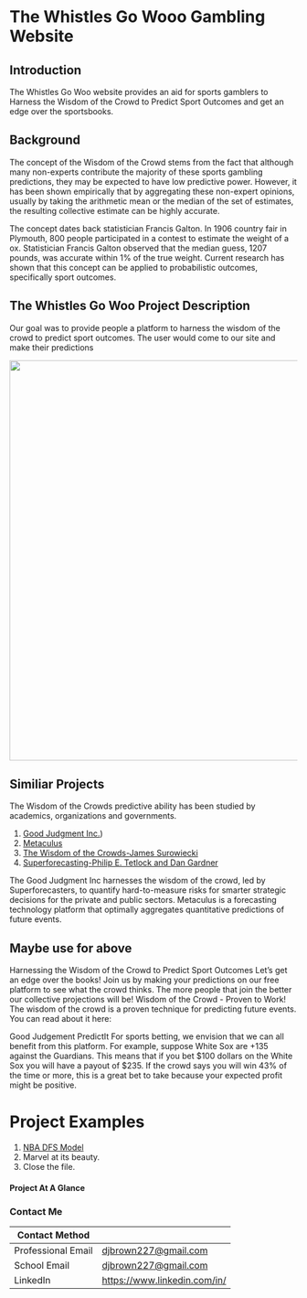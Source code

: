# The Whistles Go Wooo Gambling Website

## Introduction
The Whistles Go Woo website provides an aid for sports gamblers to Harness the Wisdom of the Crowd to Predict Sport Outcomes and get an edge over the sportsbooks.

## Background
The concept of the Wisdom of the Crowd stems from the fact that although many non-experts contribute the majority of these sports gambling predictions, they may be expected to have low predictive power. However, it has been shown empirically that by aggregating these non-expert opinions, usually by taking the arithmetic mean or the median of the set of estimates, the resulting collective estimate can be highly accurate.

The concept dates back statistician Francis Galton. In 1906 country fair in Plymouth, 800 people participated in a contest to estimate the weight of a ox. Statistician Francis Galton observed that the median guess, 1207 pounds, was accurate within 1% of the true weight. Current research has shown that this concept can be applied to probabilistic outcomes, specifically sport outcomes.

## The Whistles Go Woo Project Description
Our goal was to provide people a platform to harness the wisdom of the crowd to predict sport outcomes. The user would come to our site and make their predictions 

<p align="center"><img src = (https://github.com/djbrown227/Daniel_Portfolio/blob/main/TheWhistlesGoWoo/TWGW%20Images/TWGW%20Golf%20Results.png) width = 700><p>







## Similiar Projects
The Wisdom of the Crowds predictive ability has been studied by academics, organizations and governments. 
1. [Good Judgment Inc.](https://goodjudgment.com/))
2. [Metaculus](https://www.metaculus.com/questions/?show-welcome=true)
3. [The Wisdom of the Crowds-James Surowiecki](https://en.wikipedia.org/wiki/The_Wisdom_of_Crowds)
4. [Superforecasting-Philip E. Tetlock and Dan Gardner](https://en.wikipedia.org/wiki/Superforecasting:_The_Art_and_Science_of_Prediction)

The Good Judgment Inc harnesses the wisdom of the crowd, led by Superforecasters, to quantify hard-to-measure risks for smarter strategic decisions for the private and public sectors. Metaculus is a forecasting technology platform that optimally aggregates quantitative predictions of future events.

## Maybe use for above
Harnessing the Wisdom of the Crowd to Predict Sport Outcomes
Let’s get an edge over the books! Join us by making your predictions on our free platform to see what the crowd thinks.  The more people that join the better our collective projections will be!
Wisdom of the Crowd - Proven to Work!
The wisdom of the crowd is a proven technique for predicting future events. You can read about it here:


Good Judgement
PredictIt
For sports betting, we envision that we can all benefit from this platform.  For example, suppose White Sox are +135 against the Guardians. This means that if you bet $100 dollars on the White Sox you will have a payout of $235.  If the crowd says you will win 43% of the time or more, this is a great bet to take because your expected profit might be positive.

# Project Examples
1. [NBA DFS Model](https://github.com/djbrown227/Daniel_Portfolio/tree/main/Python%20Programming%20Projects/NBA%20Daily%20Fantasy%20Sports)
2. Marvel at its beauty.
3. Close the file.

#### Project At A Glance




### Contact Me

| Contact Method |  |
| --- | --- |
| Professional Email | djbrown227@gmail.com |
| School Email | djbrown227@gmail.com |
| LinkedIn | https://www.linkedin.com/in/ |


